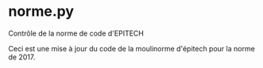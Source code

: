 norme.py
========

Contrôle de la norme de code d'EPITECH

Ceci est une mise à jour du code de la moulinorme d'épitech pour la norme de 2017.
